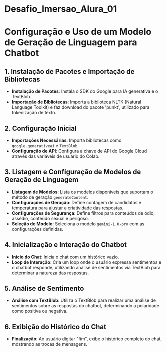# Desafio_Imersao_Alura_01
# Configuração e Uso de um Modelo de Geração de Linguagem para Chatbot

## 1. Instalação de Pacotes e Importação de Bibliotecas

- **Instalação de Pacotes**: Instala o SDK do Google para IA generativa e o TextBlob.
- **Importação de Bibliotecas**: Importa a biblioteca NLTK (Natural Language Toolkit) e faz download do pacote 'punkt', utilizado para tokenização de texto.

## 2. Configuração Inicial

- **Importações Necessárias**: Importa bibliotecas como `google.generativeai` e `TextBlob`.
- **Configuração de API**: Configura a chave de API do Google Cloud através das variáveis de usuário do Colab.

## 3. Listagem e Configuração de Modelos de Geração de Linguagem

- **Listagem de Modelos**: Lista os modelos disponíveis que suportam o método de geração `generateContent`.
- **Configurações de Geração**: Define contagem de candidatos e temperatura para ajustar a criatividade das respostas.
- **Configurações de Segurança**: Define filtros para conteúdos de ódio, assédio, conteúdo sexual e perigoso.
- **Seleção de Modelo**: Seleciona o modelo `gemini-1.0-pro` com as configurações definidas.

## 4. Inicialização e Interação do Chatbot

- **Início do Chat**: Inicia o chat com um histórico vazio.
- **Loop de Interação**: Cria um loop onde o usuário expressa sentimentos e o chatbot responde, utilizando análise de sentimentos via TextBlob para determinar a natureza das respostas.

## 5. Análise de Sentimento

- **Análise com TextBlob**: Utiliza o TextBlob para realizar uma análise de sentimentos sobre as respostas do chatbot, determinando a polaridade como positiva ou negativa.

## 6. Exibição do Histórico do Chat

- **Finalização**: Ao usuário digitar "fim", exibe o histórico completo do chat, mostrando as trocas de mensagens.
